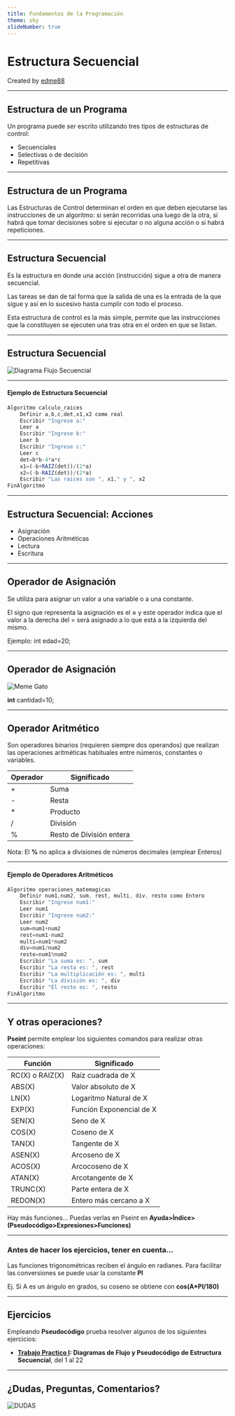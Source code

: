 ```yaml
---
title: Fundamentos de la Programación
theme: sky
slideNumber: true
---
```


# Estructura Secuencial

Created by <i class="fab fa-telegram"></i>
[edme88](https://t.me/edme88)

---
## Estructura de un Programa
Un programa puede ser escrito utilizando tres tipos de estructuras de control:
* Secuenciales
* Selectivas o de decisión
* Repetitivas

---
## Estructura de un Programa
Las  Estructuras  de  Control  determinan  el  orden  en  que  deben  ejecutarse  las  instrucciones  de  un algoritmo: si serán recorridas una luego de la otra, si habrá que tomar decisiones sobre si ejecutar o no alguna acción o si habrá repeticiones.

---
## Estructura Secuencial
Es la estructura en donde una acción (instrucción) sigue a otra de manera secuencial.

Las tareas se dan de tal forma que la salida de una es la entrada de la que sigue y así en lo sucesivo hasta cumplir con todo el proceso.

Esta estructura de control es la más simple, permite que las instrucciones que la constituyen se ejecuten una tras otra en el orden en que se listan.

---
## Estructura Secuencial

![Diagrama Flujo Secuencial](images/U1_resolucion_problemas/diagrama_flujo_secuencial.png)

---
#### Ejemplo de Estructura Secuencial
````javascript
Algoritmo calculo_raices
	Definir a,b,c,det,x1,x2 como real
	Escribir "Ingrese a:"
	Leer a
	Escribir "Ingrese b:"
	Leer b
	Escribir "Ingrese c:"
	Leer c
	det=b*b-4*a*c
	x1=(-b+RAIZ(det))/(2*a)
	x2=(-b-RAIZ(det))/(2*a)
	Escribir "Las raices son ", x1," y ", x2
FinAlgoritmo
````

---
## Estructura Secuencial: Acciones
* Asignación
* Operaciones Aritméticas
* Lectura
* Escritura

---
## Operador de Asignación
Se utiliza para asignar un valor a una variable o a una constante.

El signo que representa la asignación es el **=** y este operador indica que el valor a la derecha del = será asignado a lo que está a la izquierda del mismo.

Ejemplo: int edad=20;

---
## Operador de Asignación
![Meme Gato](images/U1_resolucion_problemas/asignar_variable.png)

**int** cantidad=10;

---
## Operador Aritmético
<!-- .slide: style="font-size: 0.8em" -->
Son operadores binarios (requieren siempre dos operandos) que realizan las operaciones aritméticas habituales entre números, constantes o variables.

| Operador | Significado | 
|----------|-------------|
| + | Suma |
| - | Resta |
| * | Producto |
| / | División |
| % | Resto de División entera |

Nota: El **%** no aplica a divisiones de números decimales (emplear Enteros)

---
#### Ejemplo de Operadores Aritméticos
````javascript
Algoritmo operaciones_matemagicas
	Definir num1,num2, sum, rest, multi, div, resto como Entero
	Escribir "Ingrese num1:"
	Leer num1
	Escribir "Ingrese num2:"
	Leer num2
	sum=num1+num2
	rest=num1-num2
	multi=num1*num2
	div=num1/num2
	resto=num1%num2
	Escribir "La suma es: ", sum
	Escribir "La resta es: ", rest
	Escribir "La multiplicación es: ", multi
	Escribir "La división es: ", div
	Escribir "El resto es: ", resto
FinAlgoritmo
````

---
## Y otras operaciones?
<!-- .slide: style="font-size: 0.5em" -->
**Pseint** permite emplear los siguientes comandos para realizar otras operaciones:

| Función | Significado |
|---------|-------------|
| RC(X) o RAIZ(X)|Raíz cuadrada de X |
| ABS(X) | Valor absoluto de X |
| LN(X) | Logaritmo Natural de X |
| EXP(X) | Función Exponencial de X |
| SEN(X) | Seno de X |
| COS(X) | Coseno de X |
| TAN(X) | Tangente de X |
| ASEN(X) | Arcoseno de X |
| ACOS(X) | Arcocoseno de X |
| ATAN(X) | Arcotangente de X |
| TRUNC(X) | Parte entera de X |
| REDON(X) | Entero más cercano a X |

Hay más funciones... Puedas verlas en Pseint en **Ayuda>Índice>(Pseudocódigo>Expresiones>Funciones)**

---
### Antes de hacer los ejercicios, tener en cuenta...
Las funciones trigonométricas reciben el ángulo en radianes. 
Para facilitar las conversiones se puede usar la constante **PI** 

Ej. Si A es un ángulo en grados, su coseno se obtiene con **cos(A*PI/180)**

---
## Ejercicios
Empleando **Pseudocódigo** prueba resolver algunos de los siguientes ejercicios:
* **[Trabajo Practico I](https://ucc-fundamentosprogramacion.github.io/GTP/TP1_ejercicios.html#/1): Diagramas de Flujo y Pseudocódigo de Estructura Secuencial**, del 1 al 22 

---
## ¿Dudas, Preguntas, Comentarios?
![DUDAS](images/pregunta.gif)
